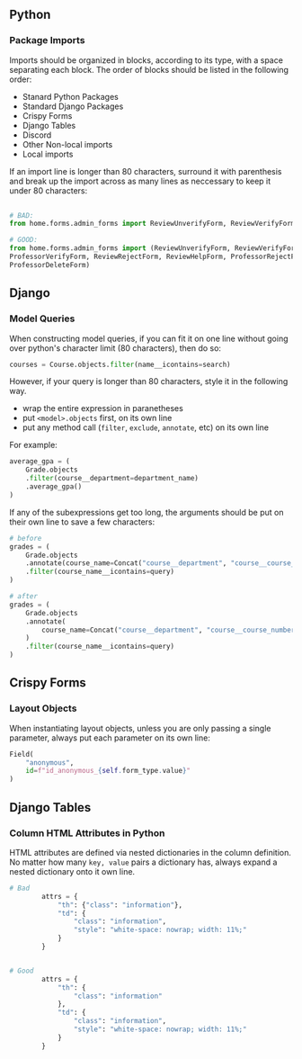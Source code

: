 ## Python

### Package Imports

Imports should be organized in blocks, according to its type, with a space
separating each block. The order of blocks should be listed in the following order:
* Stanard Python Packages
* Standard Django Packages
* Crispy Forms
* Django Tables
* Discord
* Other Non-local imports
* Local imports

If an import line is longer than 80 characters, surround it with parenthesis and
break up the import across as many lines as neccessary to keep it under 80 characters:

```python
                                                                         # 80 chars
# BAD:                                                                         |
from home.forms.admin_forms import ReviewUnverifyForm, ReviewVerifyForm, ProfessorVerifyForm, ReviewRejectForm, ReviewHelpForm, ProfessorRejectForm, ProfessorDeleteForm

# GOOD:
from home.forms.admin_forms import (ReviewUnverifyForm, ReviewVerifyForm,
ProfessorVerifyForm, ReviewRejectForm, ReviewHelpForm, ProfessorRejectForm,
ProfessorDeleteForm)
```

## Django

### Model Queries

When constructing model queries, if you can fit it on one line without going
over python's character limit (80 characters), then do so:

```python
courses = Course.objects.filter(name__icontains=search)
```

However, if your query is longer than 80 characters, style it in the following way.

* wrap the entire expression in paranetheses
* put `<model>.objects` first, on its own line
* put any method call (`filter`, `exclude`, `annotate`, etc) on its own line

For example:

```python
average_gpa = (
    Grade.objects
    .filter(course__department=department_name)
    .average_gpa()
)
```

If any of the subexpressions get too long, the arguments should be put on their own line to save a few characters:

```python
# before
grades = (
    Grade.objects
    .annotate(course_name=Concat("course__department", "course__course_number"))
    .filter(course_name__icontains=query)
)

# after
grades = (
    Grade.objects
    .annotate(
        course_name=Concat("course__department", "course__course_number")
    )
    .filter(course_name__icontains=query)
)
```

## Crispy Forms

### Layout Objects

When instantiating layout objects, unless you are only passing a single parameter, always put each parameter on its own line:

```python
Field(
    "anonymous",
    id=f"id_anonymous_{self.form_type.value}"
)
```

## Django Tables

### Column HTML Attributes in Python
HTML attributes are defined via nested dictionaries in the column definition. No matter how many ```key, value``` pairs a dictionary has, always expand a nested dictionary onto it own line.

```python
# Bad
        attrs = {
            "th": {"class": "information"},
            "td": {
                "class": "information",
                "style": "white-space: nowrap; width: 11%;"
            }
        }


# Good
        attrs = {
            "th": {
                "class": "information"
            },
            "td": {
                "class": "information",
                "style": "white-space: nowrap; width: 11%;"
            }
        }
```
